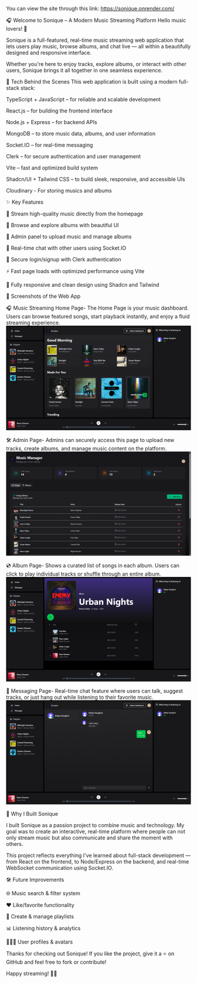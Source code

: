 You can view the site through this link: https://sonique.onrender.com/

🎧 Welcome to Sonique – A Modern Music Streaming Platform
Hello music lovers! 🎵

Sonique is a full-featured, real-time music streaming web application that lets users play music, browse albums, and chat live — all within a beautifully designed and responsive interface.

Whether you're here to enjoy tracks, explore albums, or interact with other users, Sonique brings it all together in one seamless experience.

🔧 Tech Behind the Scenes
This web application is built using a modern full-stack stack:

TypeScript + JavaScript – for reliable and scalable development

React.js – for building the frontend interface

Node.js + Express – for backend APIs

MongoDB – to store music data, albums, and user information

Socket.IO – for real-time messaging

Clerk – for secure authentication and user management

Vite – fast and optimized build system

Shadcn/UI + Tailwind CSS – to build sleek, responsive, and accessible UIs

Cloudinary - For storing musics and albums

✨ Key Features

🎵 Stream high-quality music directly from the homepage

📀 Browse and explore albums with beautiful UI

🔧 Admin panel to upload music and manage albums

💬 Real-time chat with other users using Socket.IO

🔐 Secure login/signup with Clerk authentication

⚡ Fast page loads with optimized performance using Vite

🎨 Fully responsive and clean design using Shadcn and Tailwind

📸 Screenshots of the Web App

🎧 Music Streaming Home Page-
The Home Page is your music dashboard. Users can browse featured songs, start playback instantly, and enjoy a fluid streaming experience.
![alt text](frontend/public/HomePage.png)

🛠️ Admin Page-
Admins can securely access this page to upload new tracks, create albums, and manage music content on the platform.
![alt text](frontend/public/AdminPage.png)

💿 Album Page-
Shows a curated list of songs in each album. Users can click to play individual tracks or shuffle through an entire album.
![alt text](frontend/public/AlbumPage.png)

💬 Messaging Page-
Real-time chat feature where users can talk, suggest tracks, or just hang out while listening to their favorite music.
![alt text](frontend/public/ChatPage.png)

📌 Why I Built Sonique

I built Sonique as a passion project to combine music and technology. My goal was to create an interactive, real-time platform where people can not only stream music but also communicate and share the moment with others.

This project reflects everything I've learned about full-stack development — from React on the frontend, to Node/Express on the backend, and real-time WebSocket communication using Socket.IO.

🛠️ Future Improvements

🌐 Music search & filter system

❤️ Like/favorite functionality

🎼 Create & manage playlists

📊 Listening history & analytics

🧑‍🤝‍🧑 User profiles & avatars

Thanks for checking out Sonique!
If you like the project, give it a ⭐️ on GitHub and feel free to fork or contribute!

Happy streaming! 🚀🎶


